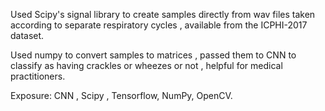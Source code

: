  Used Scipy's signal library to create samples directly from wav files taken according to separate respiratory cycles , available from the ICPHI-2017 dataset.
 
 Used numpy to convert samples to matrices , passed them to CNN to classify as having crackles or wheezes or not , helpful for medical practitioners. 
 
 Exposure: CNN , Scipy , Tensorflow, NumPy, OpenCV.

